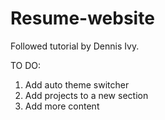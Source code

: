 # Resume-website

Followed tutorial by Dennis Ivy.

TO DO:
1. Add auto theme switcher
2. Add projects to a new section
3. Add more content
